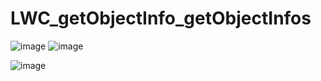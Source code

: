 # LWC_getObjectInfo_getObjectInfos
![image](https://github.com/user-attachments/assets/433da0bf-7b5f-4102-acbc-e37ab473d569)
![image](https://github.com/user-attachments/assets/83388dd9-0a68-4617-8030-77e43c6cb69a)

![image](https://github.com/user-attachments/assets/deb88fbe-26e8-40e6-8691-e6b7e1e075e7)
